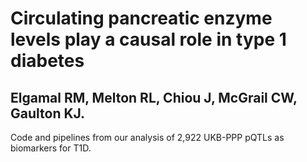 # Circulating pancreatic enzyme levels play a causal role in type 1 diabetes
## Elgamal RM, Melton RL, Chiou J, McGrail CW, Gaulton KJ.

Code and pipelines from our analysis of 2,922 UKB-PPP pQTLs as biomarkers for T1D.
